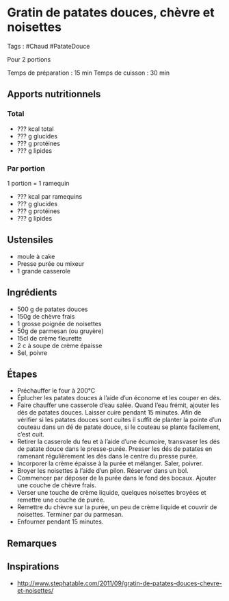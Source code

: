 # Gratin de patates douces, chèvre et noisettes

Tags : #Chaud #PatateDouce

Pour 2 portions

Temps de préparation : 15 min
Temps de cuisson : 30 min

## Apports nutritionnels

### Total

* ??? kcal total
* ??? g glucides
* ??? g protéines
* ??? g lipides

### Par portion

1 portion = 1 ramequin

* ??? kcal par ramequins
* ??? g glucides
* ??? g protéines
* ??? g lipides

## Ustensiles

* moule à cake
* Presse purée ou mixeur
* 1 grande casserole

## Ingrédients

* 500 g  de patates douces
* 150g de chèvre frais
* 1 grosse poignée de noisettes
* 50g de parmesan (ou gruyère)
* 15cl de crème fleurette
* 2 c à soupe de crème épaisse
* Sel, poivre

## Étapes

* Préchauffer le four à 200°C
* Éplucher les patates douces à l’aide d’un économe et les couper en dés.
* Faire chauffer une casserole d’eau salée. Quand l’eau frémit, ajouter les dés de patates douces. Laisser cuire pendant 15 minutes. Afin de vérifier si les patates douces sont cuites il suffit de planter la pointe d’un couteau dans un dé de patate douce, si le couteau se plante facilement, c’est cuit.
* Retirer la casserole du feu et à l’aide d’une écumoire, transvaser les dés de patate douce dans le presse-purée. Presser les dés de patates en ramenant régulièrement les dés dans le centre du presse purée.
* Incorporer la crème épaisse à la purée et mélanger. Saler, poivrer.
* Broyer les noisettes à l’aide d’un pilon. Réserver dans un bol.
* Commencer par déposer de la purée dans le fond des bocaux. Ajouter une couche de chèvre frais.
* Verser une touche de crème liquide, quelques noisettes broyées et remettre une couche de purée.
* Remettre du chèvre sur la purée, un peu de crème liquide et couvrir de noisettes. Terminer par du parmesan.
* Enfourner pendant 15 minutes.

## Remarques

## Inspirations

* http://www.stephatable.com/2011/09/gratin-de-patates-douces-chevre-et-noisettes/